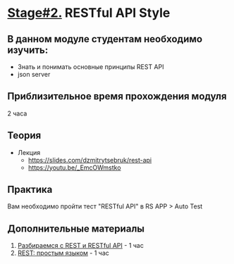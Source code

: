 # [Stage#2.](../../) RESTful API Style
## В данном модуле студентам необходимо изучить:
- Знать и понимать основные принципы REST API
- json server

## Приблизительное время прохождения модуля
2 часа

## Теория 
- Лекция
    - https://slides.com/dzmitrytsebruk/rest-api
    - https://youtu.be/_EmcOWmstko

## Практика 
Вам необходимо пройти тест "RESTful API" в RS APP > Auto Test

## Дополнительные материалы
1. [Разбираемся с REST и RESTful API](https://code.tutsplus.com/ru/tutorials/code-your-first-api-with-nodejs-and-express-understanding-rest-apis--cms-31697) - 1 час
2. [REST: простым языком](https://medium.com/@andr.ivas12/rest-%D0%BF%D1%80%D0%BE%D1%81%D1%82%D1%8B%D0%BC-%D1%8F%D0%B7%D1%8B%D0%BA%D0%BE%D0%BC-90a0bca0bc78) - 1 час